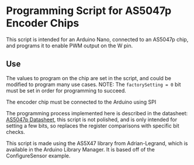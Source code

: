 # Programming Script for AS5047p Encoder Chips
This script is intended for an Arduino Nano, connected to an AS5047p chip, and programs it to enable PWM output on the W pin.

## Use
The values to program on the chip are set in the script, and could be modified to program many use cases. NOTE: The `factorySetting = 0` bit must be set in order for programming to succeed.

The encoder chip must be connected to the Arduino using SPI

The programming process implemented here is described in the datasheet: [AS5047p Datasheet](https://ams.com/documents/20143/36005/AS5047P_DS000324_3-00.pdf), this script is not polished, and is only intended for setting a few bits, so replaces the register comparisons with specific bit checks.

This script is made using the AS5X47 library from Adrian-Legrand, which is available in the Arduino Library Manager. It is based off of the ConfigureSensor example.